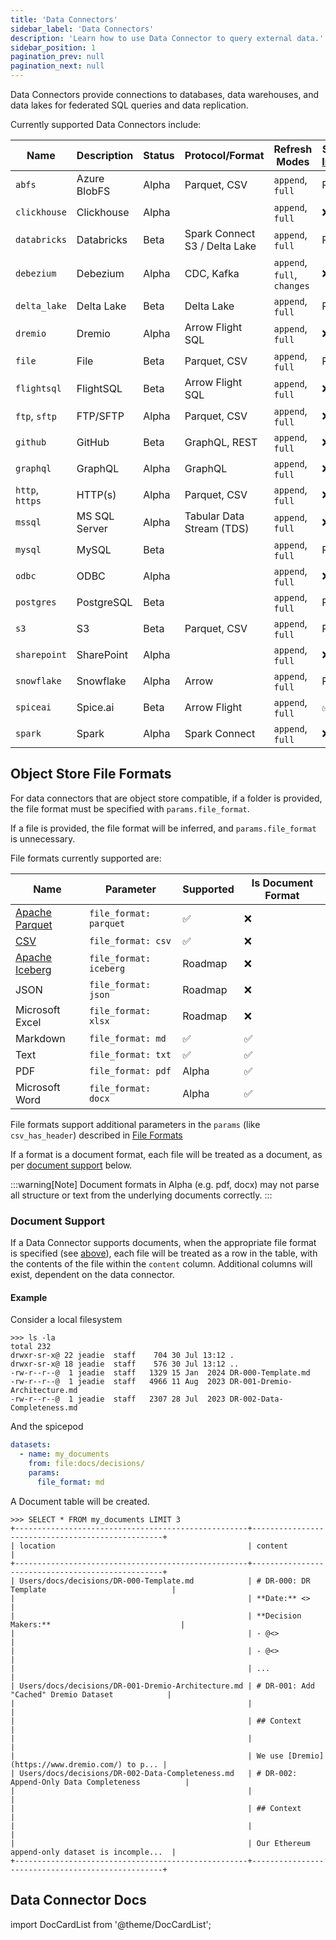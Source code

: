 ```yaml
---
title: 'Data Connectors'
sidebar_label: 'Data Connectors'
description: 'Learn how to use Data Connector to query external data.'
sidebar_position: 1
pagination_prev: null
pagination_next: null
---
```


Data Connectors provide connections to databases, data warehouses, and data lakes for federated SQL queries and data replication.

Currently supported Data Connectors include:

| Name            | Description   | Status | Protocol/Format                     | Refresh Modes               | Supports [Ingestion](https://docs.spiceai.org/features/data-ingestion) | Supports Documents |
| --------------- | ------------- | ------ | ----------------------------------- | --------------------------- | ------------------ | ------------------ |
| `abfs`          | Azure BlobFS  | Alpha  | Parquet, CSV                        | `append`, `full`            | Roadmap            | ✅                 |
| `clickhouse`    | Clickhouse    | Alpha  |                                     | `append`, `full`            | ❌                 | ❌                 |
| `databricks`    | Databricks    | Beta   | Spark Connect <br/> S3 / Delta Lake | `append`, `full`            | Roadmap            | ❌                 |
| `debezium`      | Debezium      | Alpha  | CDC, Kafka                          | `append`, `full`, `changes` | ❌                 | ❌                 |
| `delta_lake`    | Delta Lake    | Beta   | Delta Lake                          | `append`, `full`            | Roadmap            | ❌                 |
| `dremio`        | Dremio        | Alpha  | Arrow Flight SQL                    | `append`, `full`            | ❌                 | ❌                 |
| `file`          | File          | Beta   | Parquet, CSV                        | `append`, `full`            | Roadmap            | ✅                 |
| `flightsql`     | FlightSQL     | Beta   | Arrow Flight SQL                    | `append`, `full`            | ❌                 | ❌                 |
| `ftp`, `sftp`   | FTP/SFTP      | Alpha  | Parquet, CSV                        | `append`, `full`            | ❌                 | ✅                 |
| `github`        | GitHub        | Beta   | GraphQL, REST                       | `append`, `full`            | ❌                 | ❌                 |
| `graphql`       | GraphQL       | Alpha  | GraphQL                             | `append`, `full`            | ❌                 | ❌                 |
| `http`, `https` | HTTP(s)       | Alpha  | Parquet, CSV                        | `append`, `full`            | ❌                 | ❌                 |
| `mssql`         | MS SQL Server | Alpha  | Tabular Data Stream (TDS)           | `append`, `full`            | ❌                 | ❌                 |
| `mysql`         | MySQL         | Beta   |                                     | `append`, `full`            | Roadmap            | ❌                 |
| `odbc`          | ODBC          | Alpha  |                                     | `append`, `full`            | ❌                 | ❌                 |
| `postgres`      | PostgreSQL    | Beta   |                                     | `append`, `full`            | Roadmap            | ❌                 |
| `s3`            | S3            | Beta   | Parquet, CSV                        | `append`, `full`            | Roadmap            | ✅                 |
| `sharepoint`    | SharePoint    | Alpha  |                                     | `append`, `full`            | ❌                 | ✅                 |
| `snowflake`     | Snowflake     | Alpha  | Arrow                               | `append`, `full`            | Roadmap            | ❌                 |
| `spiceai`       | Spice.ai      | Beta   | Arrow Flight                        | `append`, `full`            | ✅                 | ❌                 |
| `spark`         | Spark         | Alpha  | Spark Connect                       | `append`, `full`            | ❌                 | ❌                 |

## Object Store File Formats

For data connectors that are object store compatible, if a folder is provided, the file format must be specified with `params.file_format`.

If a file is provided, the file format will be inferred, and `params.file_format` is unnecessary.

File formats currently supported are:

| Name                                          | Parameter              | Supported | Is Document Format |
| --------------------------------------------- | ---------------------- | --------- | ------------------ |
| [Apache Parquet](https://parquet.apache.org/) | `file_format: parquet` | ✅        | ❌                 |
| [CSV](/reference/file_format.md#csv)          | `file_format: csv`     | ✅        | ❌                 |
| [Apache Iceberg](https://iceberg.apache.org/) | `file_format: iceberg` | Roadmap   | ❌                 |
| JSON                                          | `file_format: json`    | Roadmap   | ❌                 |
| Microsoft Excel                               | `file_format: xlsx`    | Roadmap   | ❌                 |
| Markdown                                      | `file_format: md`      | ✅        | ✅                 |
| Text                                          | `file_format: txt`     | ✅        | ✅                 |
| PDF                                           | `file_format: pdf`     | Alpha     | ✅                 |
| Microsoft Word                                | `file_format: docx`    | Alpha     | ✅                 |

File formats support additional parameters in the `params` (like `csv_has_header`) described in [File Formats](/reference/file_format)

If a format is a document format, each file will be treated as a document, as per [document support](#document-support) below.

:::warning[Note]
Document formats in Alpha (e.g. pdf, docx) may not parse all structure or text from the underlying documents correctly.
:::

### Document Support

If a Data Connector supports documents, when the appropriate file format is specified (see [above](#object-store-file-formats)), each file will be treated as a row in the table, with the contents of the file within the `content` column. Additional columns will exist, dependent on the data connector.

#### Example

Consider a local filesystem

```shell
>>> ls -la
total 232
drwxr-sr-x@ 22 jeadie  staff    704 30 Jul 13:12 .
drwxr-sr-x@ 18 jeadie  staff    576 30 Jul 13:12 ..
-rw-r--r--@  1 jeadie  staff   1329 15 Jan  2024 DR-000-Template.md
-rw-r--r--@  1 jeadie  staff   4966 11 Aug  2023 DR-001-Dremio-Architecture.md
-rw-r--r--@  1 jeadie  staff   2307 28 Jul  2023 DR-002-Data-Completeness.md
```

And the spicepod

```yaml
datasets:
  - name: my_documents
    from: file:docs/decisions/
    params:
      file_format: md
```

A Document table will be created.

```shell
>>> SELECT * FROM my_documents LIMIT 3
+----------------------------------------------------+--------------------------------------------------+
| location                                           | content                                          |
+----------------------------------------------------+--------------------------------------------------+
| Users/docs/decisions/DR-000-Template.md            | # DR-000: DR Template                            |
|                                                    | **Date:** <>                                     |
|                                                    | **Decision Makers:**                             |
|                                                    | - @<>                                            |
|                                                    | - @<>                                            |
|                                                    | ...                                              |
| Users/docs/decisions/DR-001-Dremio-Architecture.md | # DR-001: Add "Cached" Dremio Dataset            |
|                                                    |                                                  |
|                                                    | ## Context                                       |
|                                                    |                                                  |
|                                                    | We use [Dremio](https://www.dremio.com/) to p... |
| Users/docs/decisions/DR-002-Data-Completeness.md   | # DR-002: Append-Only Data Completeness          |
|                                                    |                                                  |
|                                                    | ## Context                                       |
|                                                    |                                                  |
|                                                    | Our Ethereum append-only dataset is incomple...  |
+----------------------------------------------------+--------------------------------------------------+
```

## Data Connector Docs

import DocCardList from '@theme/DocCardList';

<DocCardList />
